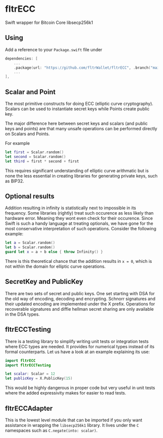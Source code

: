 # fltrECC
Swift wrapper for Bitcoin Core libsecp256k1

## Using
Add a reference to your `Package.swift` file under
```swift
dependencies: [
    ...
    .package(url: "https://github.com/fltrWallet/fltrECC", .branch("main")),
    ...
],
```


## Scalar and Point
The most primitive constructs for doing ECC (elliptic curve cryptography). Scalars can be used to instantiate secret keys while Points create public key.

The major difference here between secret keys and scalars (and public keys and points) are that many unsafe operations can be performed directly on Scalars and Points.

For example
```swift
let first = Scalar.random()
let second = Scalar.random()
let third = first * second + first
```
This requires significant understanding of elliptic curve arithmatic but is none the less essential in creating libraries for generating private keys, such as BIP32.

## Optional results
Addition resulting in infinity is statistically next to impossible in its frequency. Some libraries (rightly) treat such occurence as less likely than hardware error. Meaning they wont even check for their occurence. Since Swift is such a handy language at treating optionals, we have gone for the most conservative interpretation of such operations. Consider the following example: 
```swift
let a = Scalar.random()
let b = Scalar.random()
guard let x = a + b else { throw Infinity() }
```
There is this theoretical chance that the addition results in `x = 0`, which is not within the domain for elliptic curve operations.

## SecretKey and PublicKey
There are two sets of secret and public keys. One set starting with DSA for the old way of encoding, decoding and encrypting. Schnorr signatures and their updated encoding are implemented under the X prefix. Operations for recoverable signatures and diffie hellman secret sharing are only available in the DSA types.

## fltrECCTesting
There is a testing library to simplify writing unit tests or integration tests where ECC types are needed. It provides for numerical types instead of its formal counterparts. Let us have a look at an example explaining its use:
```swift
import fltrECC
import fltrECCTesting

let scalar: Scalar = 12
let publicKey = X.PublicKey(15)
```
This would be highly dangerous in proper code but very useful in unit tests where the added expressivity makes for easier to read tests.

## fltrECCAdapter
This is the lowest level module that can be imported if you only want assistance in wrapping the `libsecp256k1` library. It lives under the `C` namespaces such as `C.negate(into: scalar)`. 
